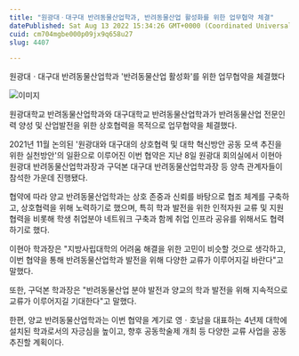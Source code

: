```yaml
---
title: "원광대ㆍ대구대 반려동물산업학과, 반려동물산업 활성화를 위한 업무협약 체결"
datePublished: Sat Aug 13 2022 15:34:26 GMT+0000 (Coordinated Universal Time)
cuid: cm704mgbe000p09jx9q658u27
slug: 4407

---
```



원광대ㆍ대구대 반려동물산업학과 '반려동물산업 활성화'를 위한 업무협약을 체결했다

![이미지](https://cdn.hashnode.com/res/hashnode/image/upload/v1739256850817/3c9862c5-5c27-47c8-8e5f-fb7f72ef9981.jpeg)

원광대학교 반려동물산업학과와 대구대학교 반려동물산업학과가 반려동물산업 전문인력 양성 및 산업발전을 위한 상호협력을 목적으로 업무협약을 체결했다.

2021년 11월 논의된 '원광대와 대구대의 상호협력 및 대학 혁신방안 공동 모색 추진을 위한 실천방안'의 일환으로 이루어진 이번 협약은 지난 8일 원광대 회의실에서 이현아 원광대 반려동물산업학과장과 구덕본 대구대 반려동물산업학과장 등 양측 관계자들이 참석한 가운데 진행됐다.

협약에 따라 양교 반려동물산업학과는 상호 존중과 신뢰를 바탕으로 협조 체계를 구축하고, 상호협력을 위해 노력하기로 했으며, 특히 학과 발전을 위한 인적자원 교류 및 지원 협력을 비롯해 학생 취업분야 네트워크 구축과 함께 취업 인프라 공유를 위해서도 협력하기로 했다.

이현아 학과장은 "지방사립대학의 어려움 해결을 위한 고민이 비슷할 것으로 생각하고, 이번 협약을 통해 반려동물산업학과 발전을 위해 다양한 교류가 이루어지길 바란다"고 말했다.

또한, 구덕본 학과장은 "반려동물산업 분야 발전과 양교의 학과 발전을 위해 지속적으로 교류가 이루어지길 기대한다"고 말했다.

한편, 양교 반려동물산업학과는 이번 협약을 계기로 영ㆍ호남을 대표하는 4년제 대학에 설치된 학과로서의 자긍심을 높이고, 향후 공동학술제 개최 등 다양한 교류 사업을 공동 추진할 계획이다.